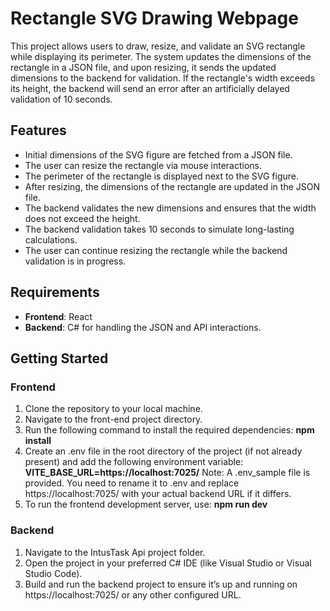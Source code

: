 # Rectangle SVG Drawing Webpage

This project allows users to draw, resize, and validate an SVG rectangle while displaying its perimeter. The system updates the dimensions of the rectangle in a JSON file, and upon resizing, it sends the updated dimensions to the backend for validation. If the rectangle's width exceeds its height, the backend will send an error after an artificially delayed validation of 10 seconds.

## Features

- Initial dimensions of the SVG figure are fetched from a JSON file.
- The user can resize the rectangle via mouse interactions.
- The perimeter of the rectangle is displayed next to the SVG figure.
- After resizing, the dimensions of the rectangle are updated in the JSON file.
- The backend validates the new dimensions and ensures that the width does not exceed the height.
- The backend validation takes 10 seconds to simulate long-lasting calculations.
- The user can continue resizing the rectangle while the backend validation is in progress.

## Requirements

- **Frontend**: React
- **Backend**: C# for handling the JSON and API interactions.

## Getting Started

### Frontend

1. Clone the repository to your local machine.
2. Navigate to the front-end project directory.
3. Run the following command to install the required dependencies:
   **npm install**
4. Create an .env file in the root directory of the project (if not already present) and add the following environment variable:
   **VITE_BASE_URL=https://localhost:7025/**
   Note: A .env_sample file is provided. You need to rename it to .env and replace https://localhost:7025/ with your actual backend URL if it differs.
6. To run the frontend development server, use:
   **npm run dev**

### Backend
1. Navigate to the IntusTask Api project folder.
2. Open the project in your preferred C# IDE (like Visual Studio or Visual Studio Code).
3. Build and run the backend project to ensure it’s up and running on https://localhost:7025/ or any other configured URL.
